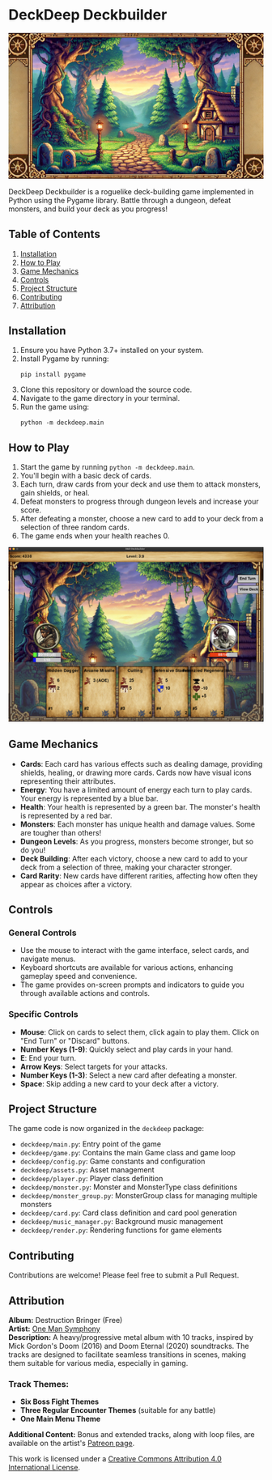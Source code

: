 # DeckDeep Deckbuilder

![DeckDeep Deckbuilder Background](/assets/images/backgrounds/background.png)

DeckDeep Deckbuilder is a roguelike deck-building game implemented in Python using the Pygame library. Battle through a dungeon, defeat monsters, and build your deck as you progress!

## Table of Contents
1. [Installation](#installation)
2. [How to Play](#how-to-play)
3. [Game Mechanics](#game-mechanics)
4. [Controls](#controls)
5. [Project Structure](#project-structure)
6. [Contributing](#contributing)
7. [Attribution](#attribution)

## Installation

1. Ensure you have Python 3.7+ installed on your system.
2. Install Pygame by running:
   ```
   pip install pygame
   ```
3. Clone this repository or download the source code.
4. Navigate to the game directory in your terminal.
5. Run the game using:
   ```
   python -m deckdeep.main
   ```

## How to Play

1. Start the game by running `python -m deckdeep.main`.
2. You'll begin with a basic deck of cards.
3. Each turn, draw cards from your deck and use them to attack monsters, gain shields, or heal.
4. Defeat monsters to progress through dungeon levels and increase your score.
5. After defeating a monster, choose a new card to add to your deck from a selection of three random cards.
6. The game ends when your health reaches 0.

![Gameplay](/assets/images/backgrounds/gp_screenshot.png)

## Game Mechanics

- **Cards**: Each card has various effects such as dealing damage, providing shields, healing, or drawing more cards. Cards now have visual icons representing their attributes.
- **Energy**: You have a limited amount of energy each turn to play cards. Your energy is represented by a blue bar.
- **Health**: Your health is represented by a green bar. The monster's health is represented by a red bar.
- **Monsters**: Each monster has unique health and damage values. Some are tougher than others!
- **Dungeon Levels**: As you progress, monsters become stronger, but so do you!
- **Deck Building**: After each victory, choose a new card to add to your deck from a selection of three, making your character stronger.
- **Card Rarity**: New cards have different rarities, affecting how often they appear as choices after a victory.

## Controls

### General Controls
- Use the mouse to interact with the game interface, select cards, and navigate menus.
- Keyboard shortcuts are available for various actions, enhancing gameplay speed and convenience.
- The game provides on-screen prompts and indicators to guide you through available actions and controls.

### Specific Controls
- **Mouse**: Click on cards to select them, click again to play them. Click on "End Turn" or "Discard" buttons.
- **Number Keys (1-9)**: Quickly select and play cards in your hand.
- **E**: End your turn.
- **Arrow Keys**: Select targets for your attacks.
- **Number Keys (1-3)**: Select a new card after defeating a monster.
- **Space**: Skip adding a new card to your deck after a victory.

## Project Structure

The game code is now organized in the `deckdeep` package:

- `deckdeep/main.py`: Entry point of the game
- `deckdeep/game.py`: Contains the main Game class and game loop
- `deckdeep/config.py`: Game constants and configuration
- `deckdeep/assets.py`: Asset management
- `deckdeep/player.py`: Player class definition
- `deckdeep/monster.py`: Monster and MonsterType class definitions
- `deckdeep/monster_group.py`: MonsterGroup class for managing multiple monsters
- `deckdeep/card.py`: Card class definition and card pool generation
- `deckdeep/music_manager.py`: Background music management
- `deckdeep/render.py`: Rendering functions for game elements

## Contributing

Contributions are welcome! Please feel free to submit a Pull Request.

## Attribution

**Album:** Destruction Bringer (Free)  
**Artist:** [One Man Symphony](https://onemansymphony.bandcamp.com)  
**Description:** A heavy/progressive metal album with 10 tracks, inspired by Mick Gordon's Doom (2016) and Doom Eternal (2020) soundtracks. The tracks are designed to facilitate seamless transitions in scenes, making them suitable for various media, especially in gaming.

### Track Themes:
- **Six Boss Fight Themes**
- **Three Regular Encounter Themes** (suitable for any battle)
- **One Main Menu Theme**

**Additional Content:** Bonus and extended tracks, along with loop files, are available on the artist's [Patreon page](https://www.patreon.com/onemansymphony).

This work is licensed under a [Creative Commons Attribution 4.0 International License](https://creativecommons.org/licenses/by/4.0/).
